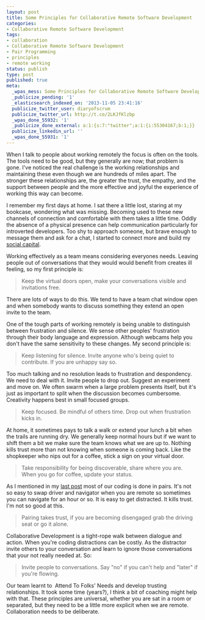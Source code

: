 ```yaml
---
layout: post
title: Some Principles for Collaborative Remote Software Development
categories:
- Collaborative Remote Software Development
tags:
- collaboration
- Collaborative Remote Software Development
- Pair Programming
- principles
- remote working
status: publish
type: post
published: true
meta:
  _wpas_mess: Some Principles for Collaborative Remote Software Development http://wp.me/paPd9-Xf
  _publicize_pending: '1'
  _elasticsearch_indexed_on: '2013-11-05 23:41:16'
  publicize_twitter_user: diaryofscrum
  publicize_twitter_url: http://t.co/2LKJfKlzbp
  _wpas_done_55932: '1'
  _publicize_done_external: a:1:{s:7:"twitter";a:1:{i:55304167;b:1;}}
  publicize_linkedin_url: ''
  _wpas_done_55931: '1'
---
```

When I talk to people about working remotely the focus is often on the tools. The tools need to be good, but they generally are now; that problem is gone. I've noticed the real challenge is the working relationships and maintaining these even though we are hundreds of miles apart. The stronger these relationships are, the greater the trust, the empathy, and the support between people and the more effective and joyful the experience of working this way can become.

I remember my first days at home. I sat there a little lost, staring at my bookcase, wondering what was missing. Becoming used to these new channels of connection and comfortable with them takes a little time. Oddly the absence of a physical presence can help communication particularly for introverted developers. Too shy to approach someone, but brave enough to message them and ask for a chat, I started to connect more and build my <a href="http://en.wikipedia.org/wiki/Social_capital">social capital</a>.

Working effectively as a team means considering everyones needs. Leaving people out of conversations that they would would benefit from creates ill feeling, so my first principle is:
<blockquote>Keep the virtual doors open, make your conversations visible and invitations free.</blockquote>
There are lots of ways to do this. We tend to have a team chat window open and when somebody wants to discuss something they extend an open invite to the team.

One of the tough parts of working remotely is being unable to distinguish between frustration and silence. We sense other peoples' frustration through their body language and expression. Although webcams help you don't have the same sensitivity to these changes. My second principle is:
<blockquote>Keep listening for silence. Invite anyone who's being quiet to contribute. If you are unhappy say so.</blockquote>
Too much talking and no resolution leads to frustration and despondency. We need to deal with it. Invite people to drop out. Suggest an experiment and move on. We often swarm when a large problem presents itself, but it's just as important to split when the discussion becomes cumbersome. Creativity happens best in small focused groups.
<blockquote>Keep focused. Be mindful of others time. Drop out when frustration kicks in.</blockquote>
At home, it sometimes pays to talk a walk or extend your lunch a bit when the trails are running dry. We generally keep normal hours but if we want to shift them a bit we make sure the team knows what we are up to. Nothing kills trust more than not knowing when someone is coming back. Like the shopkeeper who nips out for a coffee, stick a sign on your virtual door.
<blockquote>Take responsibility for being discoverable, share where you are. When you go for coffee, update your status.</blockquote>
As I mentioned in my <a title="What does Collaborative Remote Software Development feel like?" href="http://diaryofascrummaster.wordpress.com/2013/11/05/what-does-collaborative-remote-software-development-feel-like/">last post</a> most of our coding is done in pairs. It's not so easy to swap driver and navigator when you are remote so sometimes you can navigate for an hour or so. It is easy to get distracted. It kills trust. I'm not so good at this.
<blockquote>Pairing takes trust, if you are becoming disengaged grab the driving seat or go it alone.</blockquote>
Collaborative Development is a tight-rope walk between dialogue and action. When you're coding distractions can be costly. As the distractor invite others to your conversation and learn to ignore those conversations that your not really needed at. So:
<blockquote>Invite people to conversations. Say "no" if you can't help and "later" if you're flowing.</blockquote>
Our team learnt to  Attend To Folks' Needs and develop trusting relationships. It took some time (years?), I think a bit of coaching might help with that. These principles are universal, whether you are sat in a room or separated, but they need to be a little more explicit when we are remote. Collaboration needs to be deliberate.
